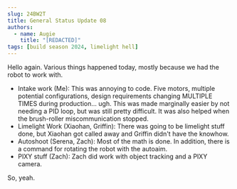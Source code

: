 ```yaml
---
slug: 24BW2T
title: General Status Update 08
authors:
  - name: Augie
    title: "[REDACTED]"
tags: [build season 2024, limelight hell]
---
```

Hello again. Various things happened today, mostly because we had the robot to work with.
* Intake work (Me): This was annoying to code. Five motors, multiple potential configurations, design requirements changing MULTIPLE TIMES during production... ugh. This was made marginally easier by not needing a PID loop, but was still pretty difficult. It was also helped when the brush-roller miscommunication stopped. 
* Limelight Work (Xiaohan, Griffin): There was going to be limelight stuff done, but Xiaohan got called away and Griffin didn't have the knowhow. 
* Autoshoot (Serena, Zach): Most of the math is done. In addition, there is a command for rotating the robot with the autoaim. 
* PIXY stuff (Zach): Zach did work with object tracking and a PIXY camera. 

So, yeah. 